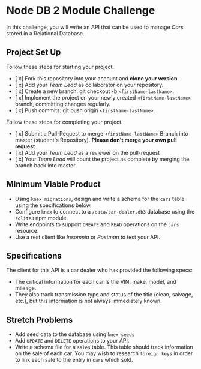 # Node DB 2 Module Challenge

In this challenge, you will write an API that can be used to manage _Cars_ stored in a Relational Database.

## Project Set Up

Follow these steps for starting your project.

-   [ x] Fork this repository into your account and **clone your version**.
-   [ x] Add your _Team Lead_ as collaborator on your repository.
-   [ x] Create a new branch: git checkout -b `<firstName-lastName>`.
-   [ x] Implement the project on your newly created `<firstName-lastName>` branch, committing changes regularly.
-   [ x] Push commits: git push origin `<firstName-lastName>`.

Follow these steps for completing your project.

-   [ x] Submit a Pull-Request to merge `<firstName-lastName>` Branch into master (student's Repository). **Please don't merge your own pull request**
-   [ x] Add your _Team Lead_ as a reviewer on the pull-request
-   [ x] Your _Team Lead_ will count the project as complete by merging the branch back into master.

## Minimum Viable Product

-   Using `knex migrations`, design and write a schema for the `cars` table using the specifications below.
-   Configure `knex` to connect to a `/data/car-dealer.db3` database using the `sqlite3` npm module.
-   Write endpoints to support `CREATE` and `READ` operations on the `cars` resource.
-   Use a rest client like _Insomnia_ or _Postman_ to test your API.

## Specifications

The client for this API is a car dealer who has provided the following specs:

-   The critical information for each car is the VIN, make, model, and mileage.
-   They also track transmission type and status of the title (clean, salvage, etc.), but this information is not always immediately known.

## Stretch Problems

-   Add seed data to the database using `knex seeds`
-   Add `UPDATE` and `DELETE` operations to your API.
-   Write a schema file for a `sales` table. This table should track information on the sale of each car. You may wish to research `foreign keys` in order to link each sale to the entry in `cars` which sold.
